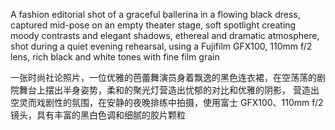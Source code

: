 A fashion editorial shot of a graceful ballerina in a flowing black dress, captured mid-pose on an empty theater stage, 
soft spotlight creating moody contrasts and elegant shadows, ethereal and dramatic atmosphere, shot during a quiet evening rehearsal, 
using a Fujifilm GFX100, 110mm f/2 lens, rich black and white tones with fine film grain

一张时尚社论照片，一位优雅的芭蕾舞演员身着飘逸的黑色连衣裙，在空荡荡的剧院舞台上摆出半身姿势，柔和的聚光灯营造出忧郁的对比和优雅的阴影，
营造出空灵而戏剧性的氛围，在安静的夜晚排练中拍摄，使用富士 GFX100、110mm f/2 镜头，具有丰富的黑白色调和细腻的胶片颗粒
